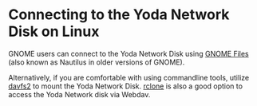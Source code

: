 # Connecting to the Yoda Network Disk on Linux

GNOME users can connect to the Yoda Network Disk using [GNOME Files](yoda-disk-gnome-files.md) (also known as Nautilus in older versions of GNOME).

Alternatively, if you are comfortable with using commandline tools, utilize [davfs2](yoda-disk-davfs2.md) to mount the Yoda Network Disk. [rclone](yoda-disk-rclone.md) is also a good option to access the Yoda Network disk via Webdav.  
